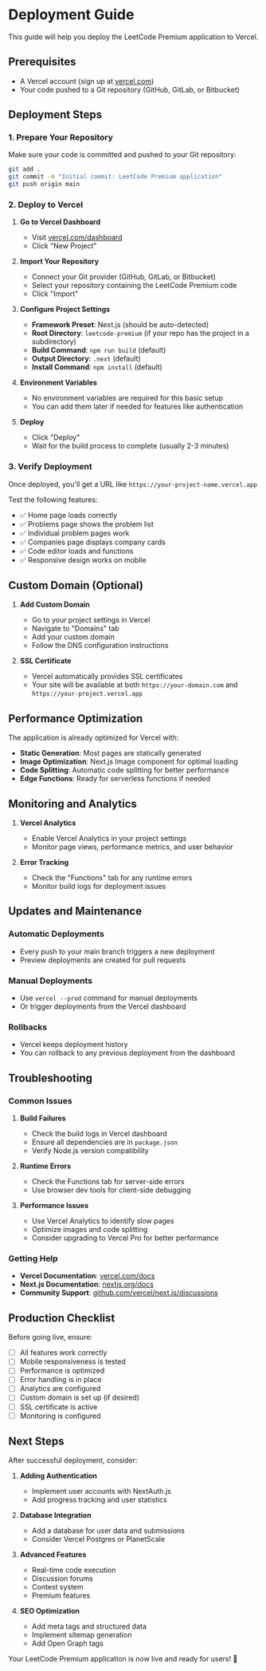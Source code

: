 # Deployment Guide

This guide will help you deploy the LeetCode Premium application to Vercel.

## Prerequisites

- A Vercel account (sign up at [vercel.com](https://vercel.com))
- Your code pushed to a Git repository (GitHub, GitLab, or Bitbucket)

## Deployment Steps

### 1. Prepare Your Repository

Make sure your code is committed and pushed to your Git repository:

```bash
git add .
git commit -m "Initial commit: LeetCode Premium application"
git push origin main
```

### 2. Deploy to Vercel

1. **Go to Vercel Dashboard**
   - Visit [vercel.com/dashboard](https://vercel.com/dashboard)
   - Click "New Project"

2. **Import Your Repository**
   - Connect your Git provider (GitHub, GitLab, or Bitbucket)
   - Select your repository containing the LeetCode Premium code
   - Click "Import"

3. **Configure Project Settings**
   - **Framework Preset**: Next.js (should be auto-detected)
   - **Root Directory**: `leetcode-premium` (if your repo has the project in a subdirectory)
   - **Build Command**: `npm run build` (default)
   - **Output Directory**: `.next` (default)
   - **Install Command**: `npm install` (default)

4. **Environment Variables**
   - No environment variables are required for this basic setup
   - You can add them later if needed for features like authentication

5. **Deploy**
   - Click "Deploy"
   - Wait for the build process to complete (usually 2-3 minutes)

### 3. Verify Deployment

Once deployed, you'll get a URL like `https://your-project-name.vercel.app`

Test the following features:
- ✅ Home page loads correctly
- ✅ Problems page shows the problem list
- ✅ Individual problem pages work
- ✅ Companies page displays company cards
- ✅ Code editor loads and functions
- ✅ Responsive design works on mobile

## Custom Domain (Optional)

1. **Add Custom Domain**
   - Go to your project settings in Vercel
   - Navigate to "Domains" tab
   - Add your custom domain
   - Follow the DNS configuration instructions

2. **SSL Certificate**
   - Vercel automatically provides SSL certificates
   - Your site will be available at both `https://your-domain.com` and `https://your-project.vercel.app`

## Performance Optimization

The application is already optimized for Vercel with:

- **Static Generation**: Most pages are statically generated
- **Image Optimization**: Next.js Image component for optimal loading
- **Code Splitting**: Automatic code splitting for better performance
- **Edge Functions**: Ready for serverless functions if needed

## Monitoring and Analytics

1. **Vercel Analytics**
   - Enable Vercel Analytics in your project settings
   - Monitor page views, performance metrics, and user behavior

2. **Error Tracking**
   - Check the "Functions" tab for any runtime errors
   - Monitor build logs for deployment issues

## Updates and Maintenance

### Automatic Deployments
- Every push to your main branch triggers a new deployment
- Preview deployments are created for pull requests

### Manual Deployments
- Use `vercel --prod` command for manual deployments
- Or trigger deployments from the Vercel dashboard

### Rollbacks
- Vercel keeps deployment history
- You can rollback to any previous deployment from the dashboard

## Troubleshooting

### Common Issues

1. **Build Failures**
   - Check the build logs in Vercel dashboard
   - Ensure all dependencies are in `package.json`
   - Verify Node.js version compatibility

2. **Runtime Errors**
   - Check the Functions tab for server-side errors
   - Use browser dev tools for client-side debugging

3. **Performance Issues**
   - Use Vercel Analytics to identify slow pages
   - Optimize images and code splitting
   - Consider upgrading to Vercel Pro for better performance

### Getting Help

- **Vercel Documentation**: [vercel.com/docs](https://vercel.com/docs)
- **Next.js Documentation**: [nextjs.org/docs](https://nextjs.org/docs)
- **Community Support**: [github.com/vercel/next.js/discussions](https://github.com/vercel/next.js/discussions)

## Production Checklist

Before going live, ensure:

- [ ] All features work correctly
- [ ] Mobile responsiveness is tested
- [ ] Performance is optimized
- [ ] Error handling is in place
- [ ] Analytics are configured
- [ ] Custom domain is set up (if desired)
- [ ] SSL certificate is active
- [ ] Monitoring is configured

## Next Steps

After successful deployment, consider:

1. **Adding Authentication**
   - Implement user accounts with NextAuth.js
   - Add progress tracking and user statistics

2. **Database Integration**
   - Add a database for user data and submissions
   - Consider Vercel Postgres or PlanetScale

3. **Advanced Features**
   - Real-time code execution
   - Discussion forums
   - Contest system
   - Premium features

4. **SEO Optimization**
   - Add meta tags and structured data
   - Implement sitemap generation
   - Add Open Graph tags

Your LeetCode Premium application is now live and ready for users! 🚀

